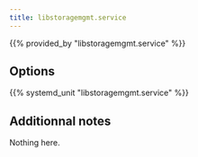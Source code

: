 ```yaml
---
title: libstoragemgmt.service
---
```


{{% provided_by "libstoragemgmt.service" %}}

## Options

{{% systemd_unit "libstoragemgmt.service" %}}

## Additionnal notes

Nothing here.